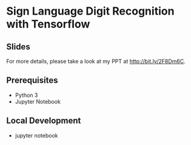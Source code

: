 # Sign Language Digit Recognition with Tensorflow

## Slides
For more details, please take a look at my PPT at http://bit.ly/2F8Dm6C.

## Prerequisites
 * Python 3
 * Jupyter Notebook

## Local Development 
 * jupyter notebook

